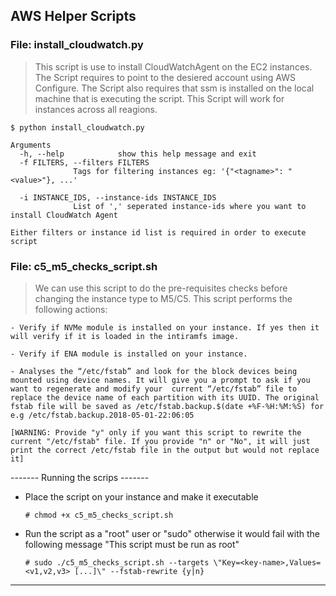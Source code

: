 ## AWS Helper Scripts

### File: install_cloudwatch.py
 > This script is use to install CloudWatchAgent on the EC2 instances.
 > The Script requires to point to the desiered account using AWS Configure.
 > The Script also requires that ssm is installed on the local machine that is executing the script.
 > This Script will work for instances across all reagions.


```
$ python install_cloudwatch.py
```
```
Arguments
  -h, --help            show this help message and exit
  -f FILTERS, --filters FILTERS
              Tags for filtering instances eg: '{"<tagname>": "<value>"}, ...'
              
  -i INSTANCE_IDS, --instance-ids INSTANCE_IDS
              List of ',' seperated instance-ids where you want to install CloudWatch Agent
                        
Either filters or instance id list is required in order to execute script 
```

### File: c5_m5_checks_script.sh

 > We can use this script to do the pre-requisites checks before changing the instance type to M5/C5. This script performs the following actions:

    - Verify if NVMe module is installed on your instance. If yes then it will verify if it is loaded in the intiramfs image.

    - Verify if ENA module is installed on your instance.

    - Analyses the “/etc/fstab” and look for the block devices being mounted using device names. It will give you a prompt to ask if you want to regenerate and modify your  current “/etc/fstab” file to replace the device name of each partition with its UUID. The original fstab file will be saved as /etc/fstab.backup.$(date +%F-%H:%M:%S) for e.g /etc/fstab.backup.2018-05-01-22:06:05

    [WARNING: Provide "y" only if you want this script to rewrite the current "/etc/fstab" file. If you provide "n" or "No", it will just print the correct /etc/fstab file in the output but would not replace it]


------- Running the scrips -------

- Place the script on your instance and make it executable

    `# chmod +x c5_m5_checks_script.sh`

- Run the script as a "root" user or "sudo" otherwise it would fail with the following message "This script must be run as root"

    `# sudo ./c5_m5_checks_script.sh --targets \"Key=<key-name>,Values=<v1,v2,v3> [...]\" --fstab-rewrite {y|n}`

----------------------------------
